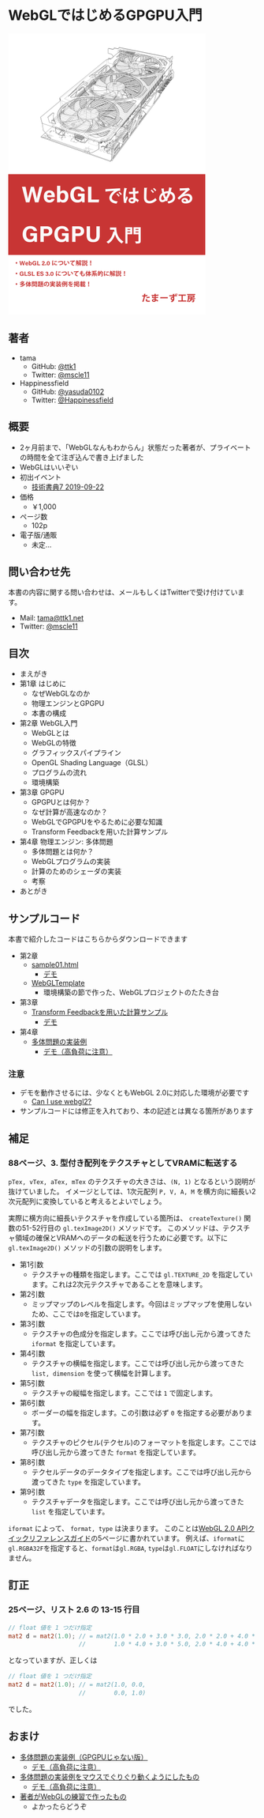 # WebGLではじめるGPGPU入門

![カバー](./cover.png)

## 著者

* tama
  * GitHub: [@ttk1](https://github.com/ttk1)
  * Twitter: [@mscle11](https://twitter.com/mscle11)
* Happinessfield
  * GitHub: [@yasuda0102](https://github.com/yasuda0102)
  * Twitter: [@Happinessfield](https://twitter.com/Happinessfield)

## 概要

* 2ヶ月前まで、「WebGLなんもわからん」状態だった著者が、プライベートの時間を全て注ぎ込んで書き上げました
* WebGLはいいぞい
* 初出イベント
  * [技術書典7 2019-09-22](https://techbookfest.org/event/tbf07/circle/5088651352473600)
* 価格
  * ￥1,000
* ページ数
  * 102p
* 電子版/通販
  * 未定...

## 問い合わせ先

本書の内容に関する問い合わせは、メールもしくはTwitterで受け付けています。

* Mail: [tama@ttk1.net](mailto:tama@ttk1.net)
* Twitter: [@mscle11](https://twitter.com/mscle11)

## 目次

* まえがき
* 第1章 はじめに
  * なぜWebGLなのか
  * 物理エンジンとGPGPU
  * 本書の構成
* 第2章 WebGL入門
  * WebGLとは
  * WebGLの特徴
  * グラフィックスパイプライン
  * OpenGL Shading Language（GLSL）
  * プログラムの流れ
  * 環境構築
* 第3章 GPGPU
  * GPGPUとは何か？
  * なぜ計算が高速なのか？
  * WebGLでGPGPUをやるために必要な知識
  * Transform Feedbackを用いた計算サンプル
* 第4章 物理エンジン: 多体問題
  * 多体問題とは何か？
  * WebGLプログラムの実装
  * 計算のためのシェーダの実装
  * 考察
* あとがき

## サンプルコード

本書で紹介したコードはこちらからダウンロードできます

* 第2章
  * [sample01.html](https://github.com/ttk1/tamas-workshop/tree/master/m2tb/demo/sample01.html)
    * [デモ](./demo/sample01.html)
  * [WebGLTemplate](https://github.com/ttk1/WebGLTemplate)
    * 環境構築の節で作った、WebGLプロジェクトのたたき台
* 第3章
  * [Transform Feedbackを用いた計算サンプル](https://github.com/ttk1/TransformFeedbackSample)
    * [デモ](./demo/sample02.html)
* 第4章
  * [多体問題の実装例](https://github.com/ttk1/n-body)
    * [デモ（高負荷に注意）](./demo/sample03.html)

### 注意

* デモを動作させるには、少なくともWebGL 2.0に対応した環境が必要です
  * [Can I use webgl2?](https://caniuse.com/#search=webgl2)
* サンプルコードには修正を入れており、本の記述とは異なる箇所があります

## 補足

### 88ページ、3. 型付き配列をテクスチャとしてVRAMに転送する

`pTex, vTex, aTex, mTex` のテクスチャの大きさは、`(N, 1)` となるという説明が抜けていました。
イメージとしては、1次元配列 `P, V, A, M` を横方向に細長い2次元配列に変換していると考えるとよいでしょう。

実際に横方向に細長いテクスチャを作成している箇所は、 `createTexture()` 関数の51-52行目の `gl.texImage2D()` メソッドです。
このメソッドは、テクスチャ領域の確保とVRAMへのデータの転送を行うために必要です。以下に `gl.texImage2D()` メソッドの引数の説明をします。

- 第1引数
  - テクスチャの種類を指定します。ここでは `gl.TEXTURE_2D` を指定しています。これは2次元テクスチャであることを意味します。
- 第2引数
  - ミップマップのレベルを指定します。今回はミップマップを使用しないため、ここでは`0`を指定しています。
- 第3引数
  - テクスチャの色成分を指定します。ここでは呼び出し元から渡ってきた `iformat` を指定しています。
- 第4引数
  - テクスチャの横幅を指定します。ここでは呼び出し元から渡ってきた `list, dimension` を使って横幅を計算します。
- 第5引数
  - テクスチャの縦幅を指定します。ここでは `1` で固定します。
- 第6引数
  - ボーダーの幅を指定します。この引数は必ず `0` を指定する必要があります。
- 第7引数
  - テクスチャのピクセル(テクセル)のフォーマットを指定します。ここでは呼び出し元から渡ってきた `format` を指定しています。
- 第8引数
  - テクセルデータのデータタイプを指定します。ここでは呼び出し元から渡ってきた `type` を指定しています。
- 第9引数
  - テクスチャデータを指定します。ここでは呼び出し元から渡ってきた `list` を指定しています。

`iformat` によって、 `format, type` は決まります。
このことは[WebGL 2.0 APIクイックリファレンスガイド](https://www.khronos.org/files/webgl20-reference-guide.pdf)の5ページに書かれています。
例えば、`iformat`に`gl.RGBA32F`を指定すると、`format`は`gl.RGBA`, `type`は`gl.FLOAT`にしなければなりません。

## 訂正

### 25ページ、リスト 2.6 の 13-15 行目

```glsl
// float 値を 1 つだけ指定
mat2 d = mat2(1.0); // = mat2(1.0 * 2.0 + 3.0 * 3.0, 2.0 * 2.0 + 4.0 * 3.0,
                    //        1.0 * 4.0 + 3.0 * 5.0, 2.0 * 4.0 + 4.0 * 5.0)
```

となっていますが、正しくは

```glsl
// float 値を 1 つだけ指定
mat2 d = mat2(1.0); // = mat2(1.0, 0.0,
                    //        0.0, 1.0)
```

でした。

## おまけ

* [多体問題の実装例（GPGPUじゃない版）](https://github.com/ttk1/n-body-js)
  * [デモ（高負荷に注意）](./demo/sample04.html)
* [多体問題の実装例をマウスでぐりぐり動くようにしたもの](https://github.com/ttk1/n-body-3d)
  * [デモ（高負荷に注意）](./demo/sample05.html)
* [著者がWebGLの練習で作ったもの](https://wglp.ttk1.dev/)
  * よかったらどうぞ
